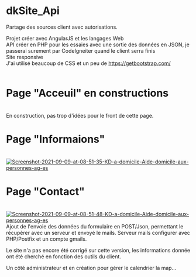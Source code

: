 # dkSite_Api
Partage des sources client avec autorisations.

Projet créer avec AngularJS et les langages Web<br>
API créer en PHP pour les essaies avec une sortie des données en JSON, je passerai surement par CodeIgneiter quand le client serra finis<br>
Site responsive<br>
J'ai utilisé beaucoup de CSS et un peu de https://getbootstrap.com/<br><br>

<h1>Page "Acceuil" en constructions</h1><br>
En construction, pas trop d'idées pour le front de cette page.

<h1>Page "Informaions"</h1><br>
<a href="https://ibb.co/X7632bK"><img src="https://i.ibb.co/X7632bK/Screenshot-2021-09-09-at-08-51-35-KD-a-domicile-Aide-domicile-aux-personnes-ag-es.png" alt="Screenshot-2021-09-09-at-08-51-35-KD-a-domicile-Aide-domicile-aux-personnes-ag-es" border="0"></a>

<h1>Page "Contact"</h1><br>
<a href="https://ibb.co/WnpcRyf"><img src="https://i.ibb.co/WnpcRyf/Screenshot-2021-09-09-at-08-51-48-KD-a-domicile-Aide-domicile-aux-personnes-ag-es.png" alt="Screenshot-2021-09-09-at-08-51-48-KD-a-domicile-Aide-domicile-aux-personnes-ag-es" border="0"></a>
Ajout de l'envoie des données du formulaire en POST/Json, permettant le récupèrer avec un serveur et envoyé le mails.
Serveur mails configurer avec PHP/Postfix et un compte gmails.

Le site n'a pas encore été corrigé sur cette version, les informations donnée ont été cherché en fonction des outils du client. 


Un côté administrateur et en création pour gérer le calendrier la map... 
